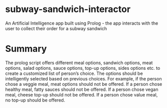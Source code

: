 # subway-sandwich-interactor
An Artificial Intelligence app built using Prolog - the app interacts with the user to collect their order for a subway sandwich

# Summary
The prolog script offers different meal options, sandwich options, meat options, salad options, sauce options, top-up options, sides options etc. to create a customized list of person’s choice. The options should be intelligently selected based on previous choices. For example, if the person chose a veggie meal, meat options should not be offered. If a person chose healthy meal, fatty sauces should not be offered. If a person chose vegan meal, cheese top-up should not be offered. If a person chose value meal, no top-up should be offered.

